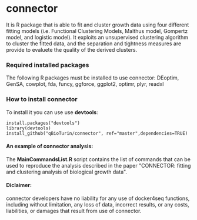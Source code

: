 # connector
It is R package that is able to fit and cluster growth data using four different fitting models (i.e. Functional Clustering Models, Malthus model, Gompertz model, and logistic model). 
It exploits an unsupervised clustering algorithm to cluster the fitted data, and the separation and tightness measures are provide to evaluete the quality of the derived  clusters.

### Required installed packages
The following R packages must be installed to use connector:
DEoptim, GenSA, cowplot, fda, funcy, ggforce, ggplot2, optimr, plyr, readxl

### How to install connector
To install it you can use use **devtools**:

```
install.packages("devtools")
library(devtools)
install_github("qBioTurin/connector", ref="master",dependencies=TRUE)
```

#### An example of connector analysis:
The **MainCommandsList.R** script contains the list of commands that can be used to reproduce the analysis described in the paper "CONNECTOR: fitting and clustering analysis of biological growth data".


#### Diclaimer:
connector developers have no liability for any use of docker4seq functions, including without limitation, any loss of data, incorrect results, or any costs, liabilities, or damages that result from use of connector. 
